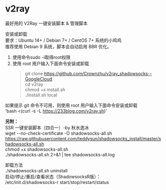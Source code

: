 # v2ray
最好用的 V2Ray 一键安装脚本 &amp; 管理脚本  

安装或卸载  
要求：Ubuntu 14+ / Debian 7+ / CentOS 7+ 系统的小鸡鸡  
推荐使用 Debian 9 系统，脚本会自动启用 BBR 优化。  
1. 使用命令sudo -i取得root权限  
2. 使用 root 用户输入下面命令安装或卸载  
    >git clone https://github.com/Crownzhu/v2ray_shadowsocks--GoogleCloud  
    >cd v2ray  
    >chmod +x install.sh  
    >./install.sh local  

如果提示 git 命令不可用，则使用 root 用户输入下面命令安装或卸载  
'bash <(curl -s -L https://233blog.com/v2ray.sh)'  
  
  
  
  
**另附：**  
SSR 一键安装脚本（四合一）-by 秋水逸冰  
wget --no-check-certificate -O shadowsocks-all.sh https://raw.githubusercontent.com/teddysun/shadowsocks_install/master/shadowsocks-all.sh  
chmod +x shadowsocks-all.sh  
./shadowsocks-all.sh 2>&1 | tee shadowsocks-all.log  
  
卸载方法  
./shadowsocks-all.sh uninstall  
启动/停止/重启/查看状态（ShadowsocksR版）：   
/etc/init.d/shadowsocks-r start/stop/restart/status  
